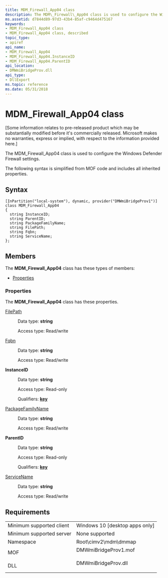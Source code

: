 ```yaml
---
title: MDM_Firewall_App04 class
description: The MDM\_Firewall\_App04 class is used to configure the Windows Defender Firewall settings.
ms.assetid: d7844d89-97d3-43b4-85af-c9464d475167
keywords:
- MDM_Firewall_App04 class
- MDM_Firewall_App04 class, described
topic_type:
- apiref
api_name:
- MDM_Firewall_App04
- MDM_Firewall_App04.InstanceID
- MDM_Firewall_App04.ParentID
api_location:
- DMWmiBridgeProv.dll
api_type:
- DllExport
ms.topic: reference
ms.date: 05/31/2018
---
```


# MDM\_Firewall\_App04 class

\[Some information relates to pre-released product which may be substantially modified before it's commercially released. Microsoft makes no warranties, express or implied, with respect to the information provided here.\]

The MDM\_Firewall\_App04 class is used to configure the Windows Defender Firewall settings.

The following syntax is simplified from MOF code and includes all inherited properties.

## Syntax

``` syntax
[InPartition("local-system"), dynamic, provider("DMWmiBridgeProv1")]
class MDM_Firewall_App04
{
  string InstanceID;
  string ParentID;
  string PackageFamilyName;
  string FilePath;
  string Fqbn;
  string ServiceName;
};
```

## Members

The **MDM\_Firewall\_App04** class has these types of members:

-   [Properties](#properties)

### Properties

The **MDM\_Firewall\_App04** class has these properties.

<dl> <dt>

[FilePath](/windows/client-management/mdm/firewall-csp#filepath)
</dt> <dd> <dl> <dt>

Data type: **string**
</dt> <dt>

Access type: Read/write
</dt> </dl>

</dd> <dt>

[Fqbn](/windows/client-management/mdm/firewall-csp#fqbn)
</dt> <dd> <dl> <dt>

Data type: **string**
</dt> <dt>

Access type: Read/write
</dt> </dl>

</dd> <dt>

**InstanceID**
</dt> <dd> <dl> <dt>

Data type: **string**
</dt> <dt>

Access type: Read-only
</dt> <dt>

Qualifiers: [**key**](/windows/desktop/WmiSdk/key-qualifier)
</dt> </dl>

</dd> <dt>

[PackageFamilyName](/windows/client-management/mdm/firewall-csp#packagefamilyname)
</dt> <dd> <dl> <dt>

Data type: **string**
</dt> <dt>

Access type: Read/write
</dt> </dl>

</dd> <dt>

**ParentID**
</dt> <dd> <dl> <dt>

Data type: **string**
</dt> <dt>

Access type: Read-only
</dt> <dt>

Qualifiers: [**key**](/windows/desktop/WmiSdk/key-qualifier)
</dt> </dl>

</dd> <dt>

[ServiceName](/windows/client-management/mdm/firewall-csp#servicename)
</dt> <dd> <dl> <dt>

Data type: **string**
</dt> <dt>

Access type: Read/write
</dt> </dl>

</dd> </dl>

## Requirements



|                                     |                                                                                                 |
|-------------------------------------|-------------------------------------------------------------------------------------------------|
| Minimum supported client<br/> | Windows 10 \[desktop apps only\]<br/>                                                     |
| Minimum supported server<br/> | None supported<br/>                                                                       |
| Namespace<br/>                | Root\\cimv2\\mdm\\dmmap<br/>                                                              |
| MOF<br/>                      | <dl> <dt>DMWmiBridgeProv1.mof</dt> </dl> |
| DLL<br/>                      | <dl> <dt>DMWmiBridgeProv.dll</dt> </dl>  |



 

